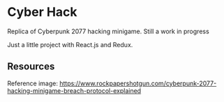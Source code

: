 # Cyber Hack
Replica of Cyberpunk 2077 hacking minigame. Still a work in progress

Just a little project with React.js and Redux.

## Resources
Reference image: https://www.rockpapershotgun.com/cyberpunk-2077-hacking-minigame-breach-protocol-explained

